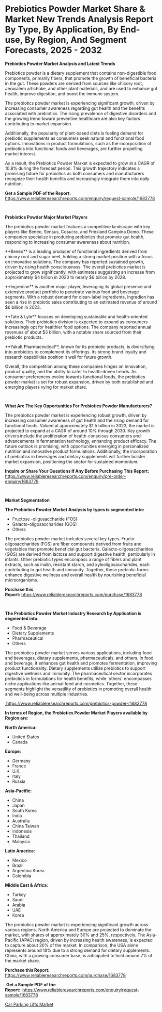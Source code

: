 <p><h1>Prebiotics Powder Market Share & Market New Trends Analysis Report By Type, By Application, By End-use, By Region, And Segment Forecasts, 2025 - 2032</h1></p><p><strong>Prebiotics Powder Market Analysis and Latest Trends</strong></p>
<p><p>Prebiotics powder is a dietary supplement that contains non-digestible food components, primarily fibers, that promote the growth of beneficial bacteria in the gut. These powders are derived from sources like chicory root, Jerusalem artichoke, and other plant materials, and are used to enhance gut health, improve digestion, and boost the immune system. </p><p>The prebiotics powder market is experiencing significant growth, driven by increasing consumer awareness regarding gut health and the benefits associated with prebiotics. The rising prevalence of digestive disorders and the growing trend toward preventive healthcare are also key factors contributing to market expansion. </p><p>Additionally, the popularity of plant-based diets is fueling demand for prebiotic supplements as consumers seek natural and functional food options. Innovations in product formulations, such as the incorporation of prebiotics into functional foods and beverages, are further propelling market interest. </p><p>As a result, the Prebiotics Powder Market is expected to grow at a CAGR of 10.8% during the forecast period. This growth trajectory indicates a promising future for prebiotics as both consumers and manufacturers recognize their health benefits and increasingly integrate them into daily nutrition.</p></p>
<p><strong>Get a Sample PDF of the Report:&nbsp;</strong> <a href="https://www.reliableresearchreports.com/enquiry/request-sample/1683778?utm_campaign=2278&utm_medium=2&utm_source=Github&utm_content=ia&utm_term=26032025&utm_id=prebiotics-powder">https://www.reliableresearchreports.com/enquiry/request-sample/1683778</a></p>
<p>&nbsp;</p>
<p><strong>Prebiotics Powder Major Market Players</strong></p>
<p><p>The prebiotics powder market features a competitive landscape with key players like Beneo, Sensus, Cosucra, and Friesland Campina Domo. These companies specialize in producing prebiotics that promote gut health, responding to increasing consumer awareness about nutrition.</p><p>**Beneo** is a leading producer of functional ingredients derived from chicory root and sugar beet, holding a strong market position with a focus on innovative solutions. The company has reported sustained growth, driven by rising health consciousness. The overall prebiotics market is projected to grow significantly, with estimates suggesting an increase from approximately $4 billion in 2023 to nearly $6 billion by 2028.</p><p>**Ingredion** is another major player, leveraging its global presence and extensive product portfolio to penetrate various food and beverage segments. With a robust demand for clean-label ingredients, Ingredion has seen a rise in prebiotic sales contributing to an estimated revenue of around $6 billion in 2023.</p><p>**Tate & Lyle** focuses on developing sustainable and health-oriented solutions. Their prebiotics division is expected to expand as consumers increasingly opt for healthier food options. The company reported annual revenues of about $3 billion, with a notable share sourced from their prebiotic products.</p><p>**Yakult Pharmaceutical**, known for its probiotic products, is diversifying into prebiotics to complement its offerings. Its strong brand loyalty and research capabilities position it well for future growth.</p><p>Overall, the competition among these companies hinges on innovation, product quality, and the ability to cater to health-driven trends. As consumer preferences evolve towards functional foods, the prebiotics powder market is set for robust expansion, driven by both established and emerging players vying for market share.</p></p>
<p>&nbsp;</p>
<p><strong>What Are The Key Opportunities For Prebiotics Powder Manufacturers?</strong></p>
<p><p>The prebiotics powder market is experiencing robust growth, driven by increasing consumer awareness of gut health and the rising demand for functional foods. Valued at approximately $1.5 billion in 2023, the market is projected to expand at a CAGR of around 10% through 2030. Key growth drivers include the proliferation of health-conscious consumers and advancements in fermentation technology, enhancing product efficacy. The future outlook is promising, with opportunities emerging in personalized nutrition and innovative product formulations. Additionally, the incorporation of prebiotics in beverages and dietary supplements will further bolster market expansion, positioning the sector for sustained momentum.</p></p>
<p><strong>Inquire or Share Your Questions If Any Before Purchasing This Report:</strong> <a href="https://www.reliableresearchreports.com/enquiry/pre-order-enquiry/1683778?utm_campaign=2278&utm_medium=2&utm_source=Github&utm_content=ia&utm_term=26032025&utm_id=prebiotics-powder">https://www.reliableresearchreports.com/enquiry/pre-order-enquiry/1683778</a></p>
<p>&nbsp;</p>
<p><strong>Market Segmentation</strong></p>
<p><strong>The Prebiotics Powder Market Analysis by types is segmented into:</strong></p>
<p><ul><li>Fructose -oligosaccharide (FOS)</li><li>Galacto-oligosaccharides (GOS)</li><li>Others</li></ul></p>
<p><p>The prebiotics powder market includes several key types. Fructo-oligosaccharides (FOS) are fiber compounds derived from fruits and vegetables that promote beneficial gut bacteria. Galacto-oligosaccharides (GOS) are derived from lactose and support digestive health, particularly in infants. Other prebiotic types encompass a range of fibers and plant extracts, such as inulin, resistant starch, and xylooligosaccharides, each contributing to gut health and immunity. Together, these prebiotic forms enhance digestive wellness and overall health by nourishing beneficial microorganisms.</p></p>
<p><strong>Purchase this Report:&nbsp;</strong><a href="https://www.reliableresearchreports.com/purchase/1683778?utm_campaign=2278&utm_medium=2&utm_source=Github&utm_content=ia&utm_term=26032025&utm_id=prebiotics-powder">https://www.reliableresearchreports.com/purchase/1683778</a></p>
<p>&nbsp;</p>
<p><strong>The Prebiotics Powder Market Industry Research by Application is segmented into:</strong></p>
<p><ul><li>Food & Beverage</li><li>Dietary Supplements</li><li>Pharmaceutical</li><li>Others</li></ul></p>
<p><p>The prebiotics powder market serves various applications, including food and beverages, dietary supplements, pharmaceuticals, and others. In food and beverage, it enhances gut health and promotes fermentation, improving product functionality. Dietary supplements utilize prebiotics to support digestive wellness and immunity. The pharmaceutical sector incorporates prebiotics in formulations for health benefits, while 'others' encompasses niche applications like animal feed and cosmetics. Together, these segments highlight the versatility of prebiotics in promoting overall health and well-being across multiple industries.</p></p>
<p><a href="https://www.reliableresearchreports.com/prebiotics-powder-r1683778?utm_campaign=2278&utm_medium=2&utm_source=Github&utm_content=ia&utm_term=26032025&utm_id=prebiotics-powder">&nbsp;https://www.reliableresearchreports.com/prebiotics-powder-r1683778</a></p>
<p><strong>In terms of Region, the Prebiotics Powder Market Players available by Region are:</strong></p>
<p>
    <p> <strong> North America: </strong>
        <ul>
            <li>United States</li>
            <li>Canada</li>
        </ul>
        </p> 
    <p> <strong> Europe: </strong>
        <ul>
            <li>Germany</li>
            <li>France</li>
            <li>U.K.</li>
            <li>Italy</li>
            <li>Russia</li>
        </ul>
        </p> 
    <p> <strong> Asia-Pacific: </strong>
        <ul>
            <li>China</li>
            <li>Japan</li>
            <li>South Korea</li>
            <li>India</li>
            <li>Australia</li>
            <li>China Taiwan</li>
            <li>Indonesia</li>
            <li>Thailand</li>
            <li>Malaysia</li>
        </ul>
        </p> 
    <p> <strong> Latin America: </strong>
        <ul>
            <li>Mexico</li>
            <li>Brazil</li>
            <li>Argentina Korea</li>
            <li>Colombia</li>
        </ul>
        </p> 
    <p> <strong> Middle East & Africa: </strong>
        <ul>
            <li>Turkey</li>
            <li>Saudi</li>
            <li>Arabia</li>
            <li>UAE</li>
            <li>Korea</li>
        </ul>
    </p>
    </p>
<p><p>The prebiotics powder market is experiencing significant growth across various regions. North America and Europe are projected to dominate the market, with shares of approximately 30% and 25%, respectively. The Asia-Pacific (APAC) region, driven by increasing health awareness, is expected to capture about 20% of the market. In comparison, the USA alone represents around 18% due to a strong demand for dietary supplements. China, with a growing consumer base, is anticipated to hold around 7% of the market share.</p></p>
<p><strong>Purchase this Report: </strong><a href="https://www.reliableresearchreports.com/purchase/1683778?utm_campaign=2278&utm_medium=2&utm_source=Github&utm_content=ia&utm_term=26032025&utm_id=prebiotics-powder">https://www.reliableresearchreports.com/purchase/1683778</a></p>
<p>&nbsp;<strong>Get a Sample PDF of the Report:&nbsp;&nbsp;</strong><a href="https://www.reliableresearchreports.com/enquiry/request-sample/1683778?utm_campaign=2278&utm_medium=2&utm_source=Github&utm_content=ia&utm_term=26032025&utm_id=prebiotics-powder">https://www.reliableresearchreports.com/enquiry/request-sample/1683778</a></p>
<p><strong></strong></p>
<p><p><a href="https://github.com/sca704osol/Market-Research-Report-List-1/blob/main/car-parking-lifts-market.md?utm_campaign=2278&utm_medium=2&utm_source=Github&utm_content=ia&utm_term=26032025&utm_id=prebiotics-powder">Car Parking Lifts Market</a></p></p>